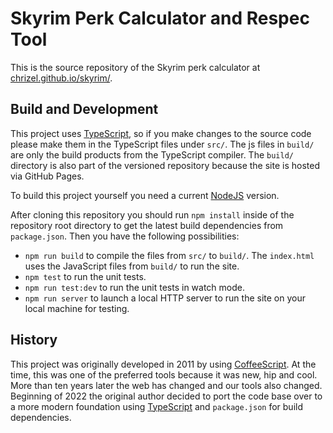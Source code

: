 # Skyrim Perk Calculator and Respec Tool

This is the source repository of the Skyrim perk calculator at [chrizel.github.io/skyrim/](https://chrizel.github.io/skyrim/).

## Build and Development

This project uses [TypeScript](https://www.typescriptlang.org/), so if you make changes to the source code please make them in the TypeScript files under `src/`. The js files in `build/` are only the build products from the TypeScript compiler. The `build/` directory is also part of the versioned repository because the site is hosted via GitHub Pages.

To build this project yourself you need a current [NodeJS](https://nodejs.org/en/) version.

After cloning this repository you should run `npm install` inside of the repository root directory to get the latest build dependencies from `package.json`. Then you have the following possibilities:

- `npm run build` to compile the files from `src/` to `build/`. The `index.html` uses the JavaScript files from `build/` to run the site.
- `npm test` to run the unit tests.
- `npm run test:dev` to run the unit tests in watch mode.
- `npm run server` to launch a local HTTP server to run the site on your local machine for testing.

## History

This project was originally developed in 2011 by using [CoffeeScript](https://coffeescript.org/). At the time, this was one of the preferred tools because it was new, hip and cool. More than ten years later the web has changed and our tools also changed. Beginning of 2022 the original author decided to port the code base over to a more modern foundation using [TypeScript](https://www.typescriptlang.org/) and `package.json` for build dependencies.
